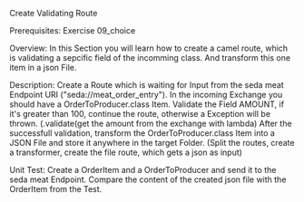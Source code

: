 Create Validating Route

Prerequisites: Exercise 09_choice

Overview:
In this Section you will learn how to create a camel route, which is validating a sepcific field of the incomming class.
And transform this one item in a json File.

Description:
Create a Route which is waiting for Input from the seda meat Endpoint URI ("seda://meat_order_entry").
In the incoming Exchange you should have a OrderToProducer.class Item.
Validate the Field AMOUNT, if it's greater than 100, continue the route, otherwise a Exception will be thrown. (.validate(get the amount from the exchange with lambda)
After the successfull validation, transform the OrderToProducer.class Item into a JSON File and store it anywhere in the target Folder. (Split the routes, create a transformer, create the file route, which gets a json as input)

Unit Test:
Create a OrderItem and a OrderToProducer and send it to the seda meat Endpoint.
Compare the content of the created json file with the OrderItem from the Test.